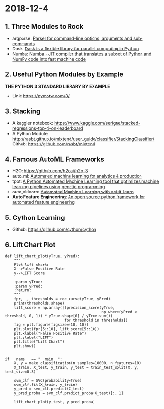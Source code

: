 # 2018-12-4  
## 1. Three Modules to Rock  
 - argparse: [Parser for command-line options, arguments and sub-commands](https://docs.python.org/3/library/argparse.html)  
 - Dask: [Dask is a flexible library for parallel computing in Python](https://docs.dask.org/en/latest/)  
 - Numba: [Numba - JIT compiler that translates a subset of Python and NumPy code into fast machine code](http://numba.pydata.org/)  

## 2. Useful Python Modules by Example  
 **THE PYTHON 3 STANDARD LIBRARY BY EXAMPLE**  
 - Link: https://pymotw.com/3/  
 
## 3. Stacking  
 - A kaggler notebook: https://www.kaggle.com/serigne/stacked-regressions-top-4-on-leaderboard  
 - A Python Module: http://rasbt.github.io/mlxtend/user_guide/classifier/StackingClassifier/  
   Github: https://github.com/rasbt/mlxtend

## 4. Famous AutoML Frameworks
 - H2O: https://github.com/h2oai/h2o-3  
 - auto_ml: [Automated machine learning for analytics & production](https://github.com/ClimbsRocks/auto_ml)
 - tpot: [A Python Automated Machine Learning tool that optimizes machine learning pipelines using genetic programming](https://github.com/EpistasisLab/tpot)  
 - auto_sklearn: [Automated Machine Learning with scikit-learn](https://github.com/automl/auto-sklearn)  
 - **Auto Feature Engineering**: [An open source python framework for automated feature engineering](https://github.com/Featuretools/featuretools)  

## 5. Cython Learning
 - Github: https://github.com/cython/cython  

## 6. Lift Chart Plot
```
def lift_chart_plot(yTrue, yPred):
    """
    Plot lift chart:
    X-->False Positive Rate
    y-->LIFT Score

    :param yTrue:
    :param yPred:
    :return:
    """
    fpr, _, thresholds = roc_curve(yTrue, yPred)
    print(thresholds.shape)
    lift_score = np.array([(precision_score(yTrue,
                                            np.where(yPred < threshold, 0, 1)) * yTrue.shape[0] / yTrue.sum())
                           for threshold in thresholds])
    fig = plt.figure(figsize=(10, 10))
    plt.plot(fpr[5::10], lift_score[5::10])
    plt.xlabel("False Positive Rate")
    plt.ylabel("LIFT")
    plt.title("Lift Chart")
    plt.show()


if __name__ == "__main__":
    X, y = make_classification(n_samples=10000, n_features=10)
    X_train, X_test, y_train, y_test = train_test_split(X, y, test_size=0.3)

    svm_clf = SVC(probability=True)
    svm_clf.fit(X_train, y_train)
    y_pred = svm_clf.predict(X_test)
    y_pred_proba = svm_clf.predict_proba(X_test)[:, 1]

    lift_chart_plot(y_test, y_pred_proba)
```
